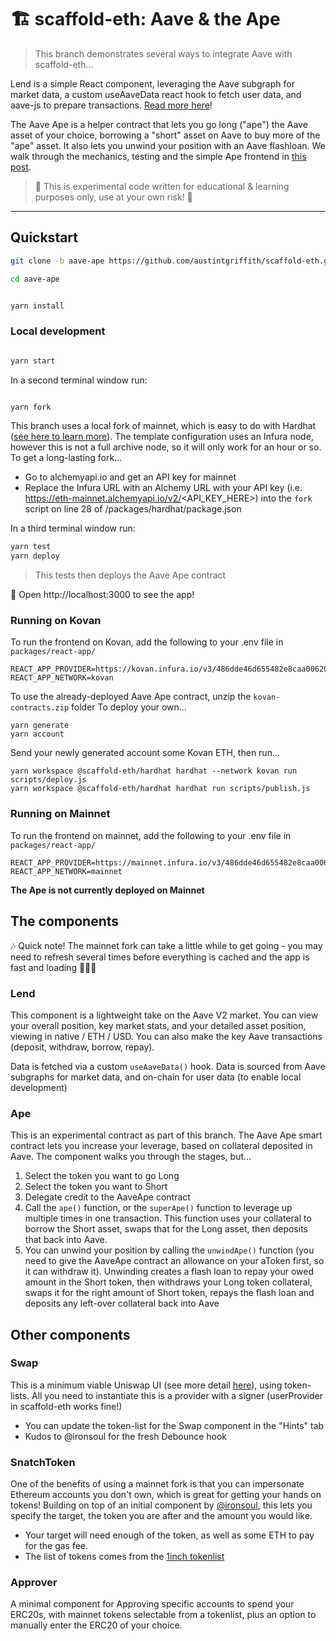 # 🏗 scaffold-eth: Aave & the Ape

> This branch demonstrates several ways to integrate Aave with scaffold-eth...

Lend is a simple React component, leveraging the Aave subgraph for market data, a custom useAaveData react hook to fetch user data, and aave-js to prepare transactions. [Read more here](https://medium.com/@azfuller20/lend-with-aave-v2-draft-20bacceedade)!

The Aave Ape is a helper contract that lets you go long ("ape") the Aave asset of your choice, borrowing a "short" asset on Aave to buy more of the "ape" asset. It also lets you unwind your position with an Aave flashloan. We walk through the mechanics, testing and the simple Ape frontend in [this post](https://medium.com/@azfuller20/aave-ape-with-%EF%B8%8F-scaffold-eth-draft-c687874c079e).

> 🚨 This is experimental code written for educational & learning purposes only, use at your own risk! 🚨

---

## Quickstart

```bash
git clone -b aave-ape https://github.com/austintgriffith/scaffold-eth.git aave-ape

cd aave-ape
```

```bash

yarn install

```

### Local development

```bash

yarn start

```

In a second terminal window run:

```bash

yarn fork

```
This branch uses a local fork of mainnet, which is easy to do with Hardhat ([see here to learn more](https://hardhat.org/guides/mainnet-forking.html)). The template configuration uses an Infura node, however this is not a full archive node, so it will only work for an hour or so. To get a long-lasting fork...
- Go to alchemyapi.io and get an API key for mainnet
- Replace the Infura URL with an Alchemy URL with your API key (i.e. https://eth-mainnet.alchemyapi.io/v2/<API_KEY_HERE>) into the `fork` script on line 28 of /packages/hardhat/package.json

In a third terminal window run:

```bash
yarn test
yarn deploy

```
> This tests then deploys the Aave Ape contract

📱 Open http://localhost:3000 to see the app!

### Running on Kovan
To run the frontend on Kovan, add the following to your .env file in `packages/react-app/`
```
REACT_APP_PROVIDER=https://kovan.infura.io/v3/486dde46d655482e8caa00620e447799
REACT_APP_NETWORK=kovan
```

To use the already-deployed Aave Ape contract, unzip the `kovan-contracts.zip` folder
To deploy your own...
```
yarn generate
yarn account
```
Send your newly generated account some Kovan ETH, then run...
```
yarn workspace @scaffold-eth/hardhat hardhat --network kovan run scripts/deploy.js
yarn workspace @scaffold-eth/hardhat hardhat run scripts/publish.js
```

### Running on Mainnet
To run the frontend on mainnet, add the following to your .env file in `packages/react-app/`
```
REACT_APP_PROVIDER=https://mainnet.infura.io/v3/486dde46d655482e8caa00620e447799
REACT_APP_NETWORK=mainnet
```

**The Ape is not currently deployed on Mainnet**

## The components

🎶 Quick note! The mainnet fork can take a little while to get going - you may need to refresh several times before everything is cached and the app is fast and loading 💨💨💨

### Lend
This component is a lightweight take on the Aave V2 market. You can view your overall position, key market stats, and your detailed asset position, viewing in native / ETH / USD. You can also make the key Aave transactions (deposit, withdraw, borrow, repay).

Data is fetched via a custom `useAaveData()` hook. Data is sourced from Aave subgraphs for market data, and on-chain for user data (to enable local development)

### Ape
This is an experimental contract as part of this branch. The Aave Ape smart contract lets you increase your leverage, based on collateral deposited in Aave. The component walks you through the stages, but...
1. Select the token you want to go Long
2. Select the token you want to Short
3. Delegate credit to the AaveApe contract
4. Call the `ape()` function, or the `superApe()` function to leverage up multiple times in one transaction. This function uses your collateral to borrow the Short asset, swaps that for the Long asset, then deposits that back into Aave.
5. You can unwind your position by calling the `unwindApe()` function (you need to give the AaveApe contract an allowance on your aToken first, so it can withdraw it). Unwinding creates a flash loan to repay your owed amount in the Short token, then withdraws your Long token collateral, swaps it for the right amount of Short token, repays the flash loan and deposits any left-over collateral back into Aave

## Other components

### Swap
This is a minimum viable Uniswap UI (see more detail [here](https://azfuller20.medium.com/swap-with-uniswap-wip-f15923349b3d)), using token-lists. All you need to instantiate this is a provider with a signer (userProvider in scaffold-eth works fine!)
- You can update the token-list for the Swap component in the "Hints" tab
- Kudos to @ironsoul for the fresh Debounce hook

### SnatchToken
One of the benefits of using a mainnet fork is that you can impersonate Ethereum accounts you don't own, which is great for getting your hands on tokens! Building on top of an initial component by [@ironsoul](https://twitter.com/ironsoul0), this lets you specify the target, the token you are after and the amount you would like.
- Your target will need enough of the token, as well as some ETH to pay for the gas fee.
- The list of tokens comes from the [1inch tokenlist](https://tokenlists.org/token-list?url=tokens.1inch.eth)

### Approver
A minimal component for Approving specific accounts to spend your ERC20s, with mainnet tokens selectable from a tokenlist, plus an option to manually enter the ERC20 of your choice.
